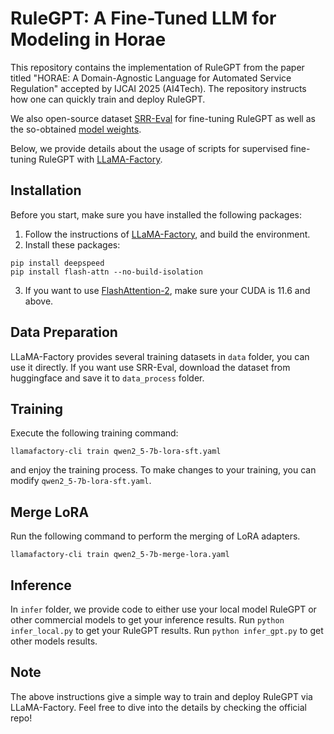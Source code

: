 RuleGPT: A Fine-Tuned LLM for Modeling in Horae
=============

This repository contains the implementation of RuleGPT from the paper titled "HORAE: A Domain-Agnostic Language for Automated Service Regulation" accepted by IJCAI 2025 (AI4Tech). The repository instructs how one can quickly train and deploy RuleGPT.

We also open-source dataset [SRR-Eval](https://huggingface.co/datasets/Xfgll/SRR-Eval) for fine-tuning RuleGPT as well as the so-obtained [model weights](https://huggingface.co/Xfgll/RuleGPT).

Below, we provide details about the usage of scripts for supervised fine-tuning RuleGPT with [LLaMA-Factory](https://github.com/hiyouga/LLaMA-Factory).


Installation
------------

Before you start, make sure you have installed the following packages:

1. Follow the instructions of [LLaMA-Factory](https://github.com/hiyouga/LLaMA-Factory), and build the environment.
2. Install these packages:

```
pip install deepspeed
pip install flash-attn --no-build-isolation
```

3. If you want to use [FlashAttention-2](https://github.com/Dao-AILab/flash-attention), make sure your CUDA is 11.6 and above.

Data Preparation
----------------

LLaMA-Factory provides several training datasets in ``data`` folder, you can use it directly. If you want use SRR-Eval, download the dataset from huggingface and save it to ``data_process`` folder. 

Training
--------

Execute the following training command:

```
llamafactory-cli train qwen2_5-7b-lora-sft.yaml
```

and enjoy the training process. To make changes to your training, you can modify ``qwen2_5-7b-lora-sft.yaml``.

Merge LoRA
----------

Run the following command to perform the merging of LoRA adapters.

```
llamafactory-cli train qwen2_5-7b-merge-lora.yaml
```

Inference
----------
In `infer` folder, we provide code to either use your local model RuleGPT or other commercial models to get your inference results.
Run `python infer_local.py` to get your RuleGPT results. Run `python infer_gpt.py` to get other models results.


Note
----------

The above instructions give a simple way to train and deploy RuleGPT via LLaMA-Factory. Feel free to dive into the details by checking the official repo!

